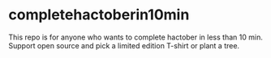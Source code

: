 # completehactoberin10min
This repo is for anyone who wants to complete hactober in less than 10 min.
Support open source and pick a limited edition T-shirt or plant a tree.
